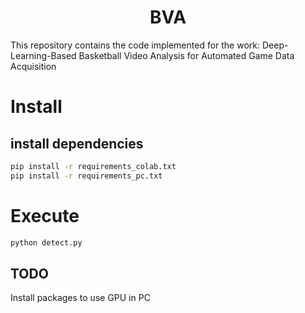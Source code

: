 <h1 align="center">BVA</h1>

This repository contains the code implemented for the work: Deep-Learning-Based Basketball Video Analysis for Automated Game Data Acquisition

# Install

## install dependencies
```bash
pip install -r requirements_colab.txt
pip install -r requirements_pc.txt
```

# Execute

```bash
python detect.py
```

## TODO

Install packages to use GPU in PC
